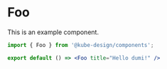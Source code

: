# Foo

This is an example component.

```jsx
import { Foo } from '@kube-design/components';

export default () => <Foo title="Hello dumi!" />
```
